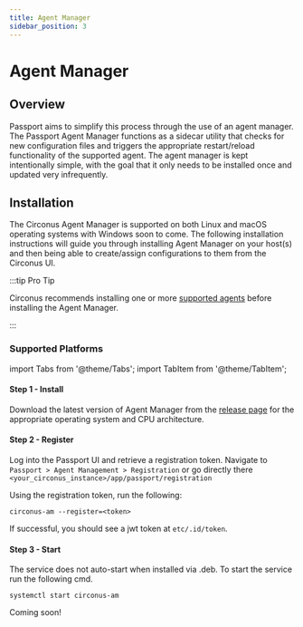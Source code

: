 ```yaml
---
title: Agent Manager
sidebar_position: 3
---
```


# Agent Manager

## Overview

Passport aims to simplify this process through the use of an agent manager. The Passport Agent Manager functions as a sidecar utility that checks for new configuration files and triggers the appropriate restart/reload functionality of the supported agent. The agent manager is kept intentionally simple, with the goal that it only needs to be installed once and updated very infrequently.

## Installation

The Circonus Agent Manager is supported on both Linux and macOS operating systems with Windows soon to come. The following installation instructions will guide you through installing Agent Manager on your host(s) and then being able to create/assign configurations to them from the Circonus UI.

:::tip Pro Tip

Circonus recommends installing one or more [supported agents](*/introduction#supported-agents) before installing the Agent Manager.

:::

### Supported Platforms

import Tabs from '@theme/Tabs';
import TabItem from '@theme/TabItem';

<Tabs>
  <TabItem value="Linux" label="Linux" default>

#### Step 1 - Install

Download the latest version of Agent Manager from the [release page](https://github.com/circonus/agent-manager/releases) for the appropriate operating system and CPU architecture.

#### Step 2 - Register

Log into the Passport UI and retrieve a registration token. Navigate to `Passport > Agent Management > Registration` or go directly there `<your_circonus_instance>/app/passport/registration`

Using the registration token, run the following:

```
circonus-am --register=<token>
```

If successful, you should see a jwt token at `etc/.id/token`.

#### Step 3 - Start

The service does not auto-start when installed via .deb. To start the service run the following cmd.

```
systemctl start circonus-am
```
  </TabItem>
  <TabItem value="macOS" label="macOS">
    Coming soon!
  </TabItem>
</Tabs>
